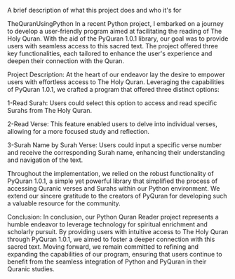 

A brief description of what this project does and who it's for

TheQuranUsingPython
In a recent Python project, I embarked on a journey to develop a user-friendly program aimed at facilitating the reading of The Holy Quran. With the aid of the PyQuran 1.0.1 library, our goal was to provide users with seamless access to this sacred text. The project offered three key functionalities, each tailored to enhance the user's experience and deepen their connection with the Quran.

Project Description:
At the heart of our endeavor lay the desire to empower users with effortless access to The Holy Quran. Leveraging the capabilities of PyQuran 1.0.1, we crafted a program that offered three distinct options:

1-Read Surah: Users could select this option to access and read specific Surahs from The Holy Quran.

2-Read Verse: This feature enabled users to delve into individual verses, allowing for a more focused study and reflection.

3-Surah Name by Surah Verse: Users could input a specific verse number and receive the corresponding Surah name, enhancing their understanding and navigation of the text.

Throughout the implementation, we relied on the robust functionality of PyQuran 1.0.1, a simple yet powerful library that simplified the process of accessing Quranic verses and Surahs within our Python environment. We extend our sincere gratitude to the creators of PyQuran for developing such a valuable resource for the community.

Conclusion:
In conclusion, our Python Quran Reader project represents a humble endeavor to leverage technology for spiritual enrichment and scholarly pursuit. By providing users with intuitive access to The Holy Quran through PyQuran 1.0.1, we aimed to foster a deeper connection with this sacred text. Moving forward, we remain committed to refining and expanding the capabilities of our program, ensuring that users continue to benefit from the seamless integration of Python and PyQuran in their Quranic studies.







